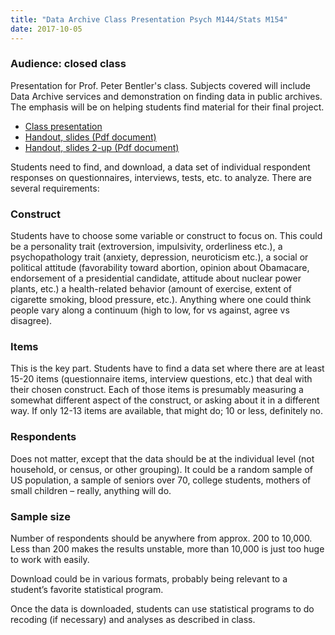 ```yaml
---
title: "Data Archive Class Presentation Psych M144/Stats M154"
date: 2017-10-05
---
```

### Audience: closed class
Presentation for Prof. Peter Bentler's class. Subjects covered will include Data Archive services and demonstration on finding data in public archives. The emphasis will be on helping students find material for their final project.  

- [Class presentation](https://jmjamison.github.io/using_data_in_research/dataInResearch_Bentler-Fall2017.html)
- [Handout, slides (Pdf document)](https://jmjamison.github.io/using_data_in_research//Bentler-Fall2017.pdf)
- [Handout, slides 2-up (Pdf document)](https://jmjamison.github.io/using_data_in_research//Bentler-Fall2017_2up.pdf)

Students need to find, and download, a data set of individual respondent responses on questionnaires, interviews, tests, etc. to analyze. There are several requirements:

### Construct
Students have to choose some variable or construct to focus on. This could be a personality trait (extroversion, impulsivity, orderliness etc.), a psychopathology trait (anxiety, depression, neuroticism etc.), a social or political attitude (favorability toward abortion, opinion about Obamacare, endorsement of a presidential candidate, attitude about nuclear power plants, etc.) a health-related behavior (amount of exercise, extent of cigarette smoking, blood pressure, etc.). Anything where one could think people vary along a continuum (high to low, for vs against, agree vs disagree).

### Items
This is the key part. Students have to find a data set where there are at least 15-20 items (questionnaire items, interview questions, etc.) that deal with their chosen construct. Each of those items is presumably measuring a somewhat different aspect of the construct, or asking about it in a different way. If only 12-13 items are available, that might do; 10 or less, definitely no.

### Respondents
Does not matter, except that the data should be at the individual level (not household, or census, or other grouping). It could be a random sample of US population, a sample of seniors over 70, college students, mothers of small children – really, anything will do.

### Sample size
Number of respondents should be anywhere from approx. 200 to 10,000. Less than 200 makes the results unstable, more than 10,000 is just too huge to work with easily.

Download could be in various formats, probably being relevant to a student’s favorite statistical program.

Once the data is downloaded, students can use statistical programs to do recoding (if necessary) and analyses as described in class.
